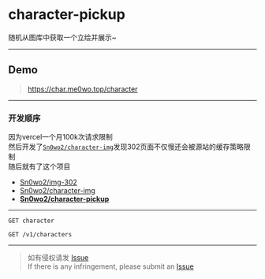 # character-pickup

随机从图库中获取一个立绘并展示~

---

## Demo

> https://char.me0wo.top/character

---

### 开发顺序

因为vercel一个月100k次请求限制  
然后开发了[`Sn0wo2/character-img`](https://github.com/Sn0wo2/character-img)发现302页面不仅慢还会被源站的缓存策略限制  
随后就有了这个项目

- [Sn0wo2/img-302](https://github.com/Sn0wo2/img-302)
- [Sn0wo2/character-img](https://github.com/Sn0wo2/character-img)
- [**Sn0wo2/character-pickup**]()

---

`GET character`

`GET /v1/characters`

---

> 如有侵权请发 [Issue](issues)  
> If there is any infringement, please submit an [Issue](issue)